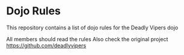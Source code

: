 Dojo Rules
==========

This repository contains a list of dojo rules for the Deadly Vipers dojo

All members should read the rules
Also check the original project https://github.com/deadlyvipers
